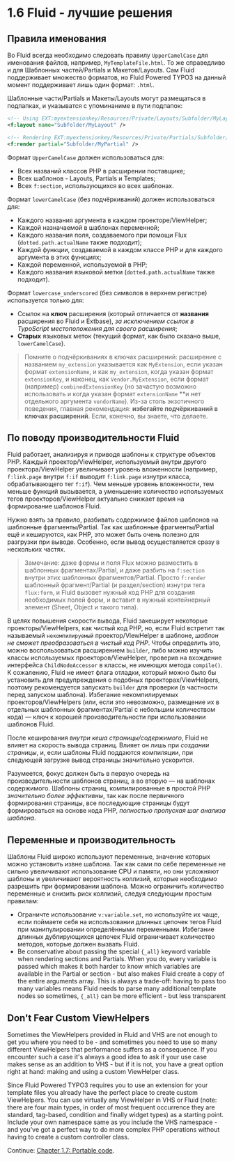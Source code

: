1.6 Fluid - лучшие решения
==========================

## Правила именования

Во Fluid всегда необходимо следовать правилу `UpperCamelCase` для именования файлов, например, `MyTemplateFile.html`. То же справедливо и для Шаблонных частей/Partials и Макетов/Layouts. Сам Fluid поддерживает множество форматов, но Fluid Powered TYPO3 на данный момент поддерживает лишь один формат: `.html`.

Шаблонные части/Partials и Макеты/Layouts могут размещаться в подпапках, и указыватся с упоминаниме в пути подпапок:

```xml
<!-- Using EXT:myextensionkey/Resources/Private/Layouts/Subfolder/MyLayout.html -->
<f:layout name="Subfolder/MyLayout" />

<!-- Rendering EXT:myextensionkey/Resources/Private/Partials/Subfolder/MyPartial.html -->
<f:render partial="Subfolder/MyPartial" />
```

Формат `UpperCamelCase` должен использоваться для:

* Всех названий классов PHP в расширении поставщике;
* Всех шаблонов - Layouts, Partials и Templates;
* Всех `f:section`, использующихся во всех шаблонах.
 
Формат `lowerCamelCase` (без подчёркиваний) должен использоваться для:

* Каждого названия аргумента в каждом проекторе/ViewHelper;
* Каждой назначаемой в шаблонах переменной;
* Каждого названия поля, создаваемого при помощи Flux (`dotted.path.actualName` также подходит);
* Каждой функции, создаваемой в каждом классе PHP и для каждого аргумента в этих функциях;
* Каждой переменной, используемой в PHP;
* Каждого названия языковой метки (`dotted.path.actualName` также подходит).
 
Формат `lowercase_underscored` (без символов в верхнем регистре) используется только для:

* Ссылок на **ключ** расширения (который отличается от **названия** расширения во Fluid и Extbase), _за исключением ссылок в TypoScript местоположения для своего расширения_;
* **Старых** языковых меток (текущий формат, как было сказано выше, `lowerCamelCase`).

> Помните о подчёркиваниях в ключах расширений: расширение с названием `my_extension` указывается как `MyExtension`, если указан формат `extensionName`, и как `my_extension`, когда указан формат `extensionKey`, и наконец, как `Vendor.MyExtension`, если формат (например) `combinedExtensionKey` (но зачастую возможно использовать и когда указан формат `extensionName` **и нет отдельного аргумента `vendorName`). Из-за столь экзотичного поведения, главная рекомендация: **избегайте подчёркиваний в ключах расширений**. Если, конечно, вы знаете, что делаете.

## По поводу производительности Fluid

Fluid работает, анализируя и приводя шаблоны к структуре объектов PHP. Каждый проектор/ViewHelper, используемый внутри другого проектора/ViewHelper увеличивает уровень вложенности (например, `f:link.page` внутри `f:if` выводит `f:link.page` изнутри класса, обрабатывающего тег `f:if`). Чем меньше уровень вложенности, тем меньше функций вызывается, а уменьшение количество используемых тегов проекторов/ViewHelper актуально снижает время на формирование шаблонов Fluid.

Нужно взять за правило, разбивать содержимое файлов шаблонов на шаблонные фрагменты/Partial. Так как шаблонные фрагменты/Partial ещё и кешируются, как PHP, это может быть очень полезно для разгрузки при выводе. Особенно, если вывод осуществляется сразу в нескольких частях.

> Замечание: даже формы и поля Flux можно разместить в шаблонных фрагментах/Partial, и даже разбить на `f:section` внутри этих шаблонных фрагментов/Partial. Просто `f:render` шаблонный фрагмент/Partial (и раздел/section) изнутри тега `flux:form`, и Fluid вызовет нужный код PHP для создания необходимых полей форм, и вставит в нужный контейнерный элемент (Sheet, Object и такого типа).

В целях повышения скорости вывода, Fluid закеширует некоторые проекторы/ViewHelpers, как чистый код PHP, но, если Fluid встретит так называемый `некомпилируемый` проектор/ViewHelper в шаблоне, _шаблон не сможет преобразоваться в чистый код PHP_. Чтобы определить это, можно воспользоваться расширением `builder`, либо можно изучить классы используемых проекторов/ViewHelper, проверив на вхождение интерфейса `ChildNodeAccessor` в классы, не имеющих метода `compile()`. К сожалению, Fluid не имеет флага отладки, который можно было бы установить для предупреждения о подобных проекторах/ViewHelpers, поэтому рекомендуется запускать `builder` для проверки (в частности перед запуском шаблона). Избегание некомпилируемых проекторов/ViewHelpers (или, если это невозможно, размещение их в отдельных шаблонных фрагментах/Partial с небольшим количеством кода) — ключ к хорошей производительности при использовании шаблонов Fluid.

После кеширования _внутри кеша страницы/содержимого_, Fluid не влияет на скорость вывода страниц. Влияет он лишь при _создании страницы_, и, если шаблоны Fluid поддаются компиляции, при следующей загрузке вывод страницы значительно ускорится.

Разумеется, фокус должен быть в первую очередь на производительности шаблонов страниц, а во вторую — на шаблонах содержимого. Шаблоны страниц, компилированные в простой PHP _значительно более эффективны_, так как после первичного формирования страницы, все последующие страницы будут формироваться на основе кода PHP, _полностью пропуская шаг анализа шаблона_.

## Переменные и производительность

Шаблоны Fluid широко используют переменные, значение которых можно установить извне шаблона. Так как сами по себе переменные не сильно увеличивают использование CPU и памяти, но они усложняют шаблоны и увеличивают вероятность коллизий, которые необходимо разрешить при формировании шаблона. Можно ограничить количество переменные и снизить риск коллизий, следуя следующим простым правилам:

* Ограничте использование `v:variable.set`, но используйте их чаще, если поймаете себя на использовании длинных цепочек тегов Fluid при манипулировании определёнными переменными. Избегание длинных дублирующихся цепочек Fluid ограничивает количество методов, которые должен вызвать Fluid.
* Be conservative about passing the special `{_all}` keyword variable when rendering sections and Partials. When you do, every variable is passed which makes it both harder to know which variables are available in the Partial or section - but also makes Fluid create a copy of the entire arguments array. This is always a trade-off: having to pass too many variables means Fluid needs to parse many additional template nodes so sometimes, `{_all}` can be more efficient - but less transparent

## Don't Fear Custom ViewHelpers

Sometimes the ViewHelpers provided in Fluid and VHS are not enough to get you where you need to be - and sometimes you need to use so many different ViewHelpers that performance suffers as a consequence. If you encounter such a case it's always a good idea to ask if your use case makes sense as an addition to VHS - but if it is not, you have a great option right at hand: making and using a custom ViewHelper class.

Since Fluid Powered TYPO3 requires you to use an extension for your template files you already have the perfect place to create custom ViewHelpers. You can use virtually any ViewHelper in VHS or Fluid (note: there are four main types, in order of most frequent occurrence they are standard, tag-based, condition and finally widget types) as a starting point. Include your own namespace same as you include the VHS namespace - and you've got a perfect way to do more complex PHP operations without having to create a custom controller class.

Continue: [Chapter 1.7: Portable code](1.7.PortableCode.md).
